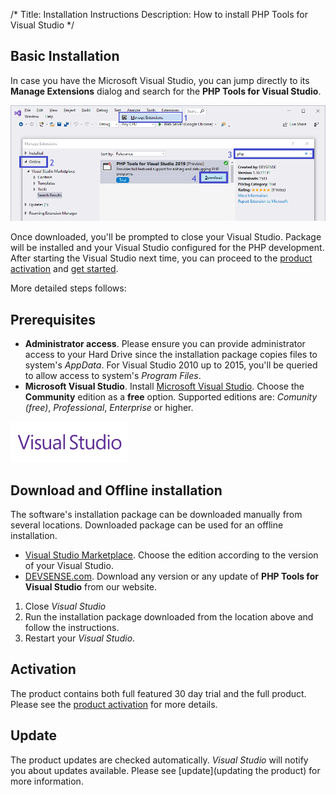 /*
Title: Installation Instructions
Description: How to install PHP Tools for Visual Studio
*/

## Basic Installation

In case you have the Microsoft Visual Studio, you can jump directly to its **Manage Extensions** dialog and search for the **PHP Tools for Visual Studio**.

![Visual Studio Extensions](imgs/install-from-vs.png)

Once downloaded, you'll be prompted to close your Visual Studio. Package will be installed and your Visual Studio configured for the PHP development. After starting the Visual Studio next time, you can proceed to the [product activation](activation) and [get started](/vs/).

More detailed steps follows:

## Prerequisites

- **Administrator access**. Please ensure you can provide administrator access to your Hard Drive since the installation package copies files to system's *AppData*. For Visual Studio 2010 up to 2015, you'll be queried to allow access to system's *Program Files*.
- **Microsoft Visual Studio**. Install [Microsoft Visual Studio](https://visualstudio.microsoft.com/vs/). Choose the **Community** edition as a **free** option. Supported editions are: *Comunity (free)*, *Professional*, *Enterprise* or higher.

![Visual Studio Extensions](imgs/visualstudio-small.png)

## Download and Offline installation

The software's installation package can be downloaded manually from several locations. Downloaded package can be used for an offline installation.

- [Visual Studio Marketplace](https://marketplace.visualstudio.com/search?term="php%20tools"&target=VS&vsVersion=). Choose the edition according to the version of your Visual Studio.
- [DEVSENSE.com](https://www.devsense.com/en/download#vs). Download any version or any update of **PHP Tools for Visual Studio** from our website.

1. Close *Visual Studio*
2. Run the installation package downloaded from the location above and follow the instructions.
3. Restart your *Visual Studio*.

## Activation

The product contains both full featured 30 day trial and the full product. Please see the [product activation](activation) for more details.

## Update

The product updates are checked automatically. *Visual Studio* will notify you about updates available. Please see [update](updating the product) for more information.
